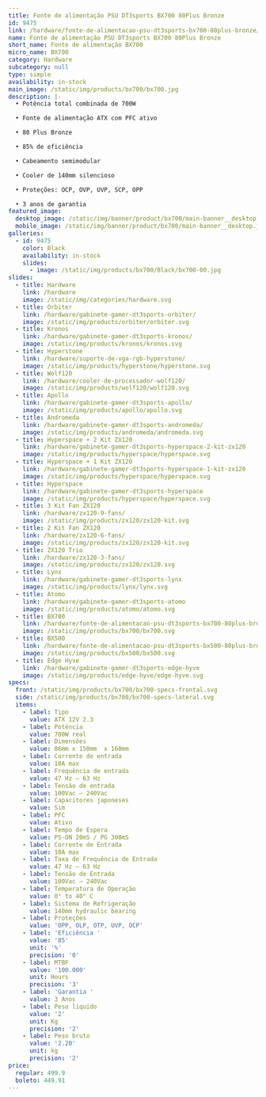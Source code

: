 ```yaml
---
title: Fonte de alimentação PSU DT3sports BX700 80Plus Bronze
id: 9475
link: /hardware/fonte-de-alimentacao-psu-dt3sports-bx700-80plus-bronze/
name: Fonte de alimentação PSU DT3sports BX700 80Plus Bronze
short_name: Fonte de alimentação BX700
micro_name: BX700
category: Hardware
subcategory: null
type: simple
availability: in-stock
main_image: /static/img/products/bx700/bx700.jpg
description: |-
  • Potência total combinada de 700W

  • Fonte de alimentação ATX com PFC ativo

  • 80 Plus Bronze

  • 85% de eficiência

  • Cabeamento semimodular

  • Cooler de 140mm silencioso

  • Proteções: OCP, OVP, UVP, SCP, OPP

  • 3 anos de garantia
featured_image:
  desktop_image: /static/img/banner/product/bx700/main-banner__desktop.jpg
  mobile_image: /static/img/banner/product/bx700/main-banner__desktop.jpg
galleries:
  - id: 9475
    color: Black
    availability: in-stock
    slides:
      - image: /static/img/products/bx700/Black/bx700-00.jpg
slides:
  - title: Hardware
    link: /hardware
    image: /static/img/categories/hardware.svg
  - title: Orbiter
    link: /hardware/gabinete-gamer-dt3sports-orbiter/
    image: /static/img/products/orbiter/orbiter.svg
  - title: Kronos
    link: /hardware/gabinete-gamer-dt3sports-kronos/
    image: /static/img/products/kronos/kronos.svg
  - title: Hyperstone
    link: /hardware/suporte-de-vga-rgb-hyperstone/
    image: /static/img/products/hyperstone/hyperstone.svg
  - title: Wolf120
    link: /hardware/cooler-de-processador-wolf120/
    image: /static/img/products/wolf120/wolf120.svg
  - title: Apollo
    link: /hardware/gabinete-gamer-dt3sports-apollo/
    image: /static/img/products/apollo/apollo.svg
  - title: Andromeda
    link: /hardware/gabinete-gamer-dt3sports-andromeda/
    image: /static/img/products/andromeda/andromeda.svg
  - title: Hyperspace + 2 Kit ZX120
    link: /hardware/gabinete-gamer-dt3sports-hyperspace-2-kit-zx120
    image: /static/img/products/hyperspace/hyperspace.svg
  - title: Hyperspace + 1 Kit ZX120
    link: /hardware/gabinete-gamer-dt3sports-hyperspace-1-kit-zx120
    image: /static/img/products/hyperspace/hyperspace.svg
  - title: Hyperspace
    link: /hardware/gabinete-gamer-dt3sports-hyperspace
    image: /static/img/products/hyperspace/hyperspace.svg
  - title: 3 Kit Fan ZX120
    link: /hardware/zx120-9-fans/
    image: /static/img/products/zx120/zx120-kit.svg
  - title: 2 Kit Fan ZX120
    link: /hardware/zx120-6-fans/
    image: /static/img/products/zx120/zx120-kit.svg
  - title: ZX120 Trio
    link: /hardware/zx120-3-fans/
    image: /static/img/products/zx120/zx120.svg
  - title: Lynx
    link: /hardware/gabinete-gamer-dt3sports-lynx
    image: /static/img/products/lynx/lynx.svg
  - title: Atomo
    link: /hardware/gabinete-gamer-dt3sports-atomo
    image: /static/img/products/atomo/atomo.svg
  - title: BX700
    link: /hardware/fonte-de-alimentacao-psu-dt3sports-bx700-80plus-bronze/
    image: /static/img/products/bx700/bx700.svg
  - title: BX500
    link: /hardware/fonte-de-alimentacao-psu-dt3sports-bx500-80plus-bronze/
    image: /static/img/products/bx500/bx500.svg
  - title: Edge Hyve
    link: /hardware/gabinete-gamer-dt3sports-edge-hyve
    image: /static/img/products/edge-hyve/edge-hyve.svg
specs:
  front: /static/img/products/bx700/bx700-specs-frontal.svg
  side: /static/img/products/bx700/bx700-specs-lateral.svg
  items:
    - label: Tipo
      value: ATX 12V 2.3
    - label: Potência
      value: 700W real
    - label: Dimensões
      value: 86mm x 150mm  x 160mm
    - label: Corrente de entrada
      value: 10A max
    - label: Frequência de entrada
      value: 47 Hz – 63 Hz
    - label: Tensão de entrada
      value: 100Vac – 240Vac
    - label: Capacitores japoneses
      value: Sim
    - label: PFC
      value: Ativo
    - label: Tempo de Espera
      value: PS-ON 20mS / PG 300mS
    - label: Corrente de Entrada
      value: 10A max
    - label: Taxa de Frequência de Entrada
      value: 47 Hz – 63 Hz
    - label: Tensão de Entrada
      value: 100Vac – 240Vac
    - label: Temperatura de Operação
      value: 0° to 40° C
    - label: Sistema de Refrigeração
      value: 140mm hydraulic bearing
    - label: Proteções
      value: 'OPP, OLP, OTP, UVP, OCP'
    - label: 'Eficiência '
      value: '85'
      unit: '%'
      precision: '0'
    - label: MTBF
      value: '100.000'
      unit: Hours
      precision: '3'
    - label: 'Garantia '
      value: 3 Anos
    - label: Peso líquido
      value: '2'
      unit: Kg
      precision: '2'
    - label: Peso bruto
      value: '2.20'
      unit: kg
      precision: '2'
price:
  regular: 499.9
  boleto: 449.91
---
```

